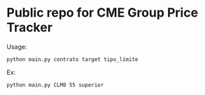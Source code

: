 # Public repo for CME Group Price Tracker
Usage:
```{r, engine='bash'}
python main.py contrato target tipo_límite
```
Ex:
```{r, engine='bash'}
python main.py CLM8 55 superior
```
